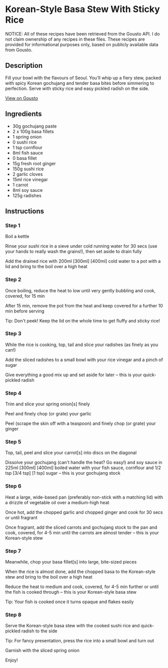 # Korean-Style Basa Stew With Sticky Rice

NOTICE: All of these recipes have been retrieved from the Gousto API. I do not claim ownership of any recipes in these files. These recipes are provided for informational purposes only, based on publicly available data from Gousto.

## Description

Fill your bowl with the flavours of Seoul. You’ll whip up a fiery stew, packed with spicy Korean gochujang and tender basa bites before simmering to perfection. Serve with sticky rice and easy pickled radish on the side.

[View on Gousto](https://www.gousto.co.uk/recipes/cookbook/korean-style-fish-stew-with-sticky-rice)

## Ingredients

- 30g gochujang paste
- 2 x 100g basa fillets
- 1 spring onion
- 0 sushi rice
- 1 tsp cornflour
- 8ml fish sauce
- 0 basa fillet
- 15g fresh root ginger
- 150g sushi rice
- 2 garlic cloves
- 15ml rice vinegar
- 1 carrot
- 8ml soy sauce
- 125g radishes

## Instructions


### Step 1

Boil a kettle

Rinse your sushi rice in a sieve under cold running water for 30 secs (use your hands to really wash the grains!), then set aside to drain fully

Add the drained rice with 200ml <span class="text-purple">[300ml]</span> <span class="text-danger">[400ml] </span>cold water to a pot with a lid and bring to the boil over a high heat


### Step 2

Once boiling, reduce the heat to low until very gently bubbling and cook, covered, for 15 min

After 15 min, remove the pot from the heat and keep covered for a further 10 min before serving

Tip: Don't peek! Keep the lid on the whole time to get fluffy and sticky rice!


### Step 3

While the rice is cooking, top, tail and slice your radishes (as finely as you can!)

Add the sliced radishes to a small bowl with your rice vinegar and a pinch of sugar

Give everything a good mix up and set aside for later – this is your quick-pickled radish


### Step 4

Trim and slice your spring onion[s]<span class="text-danger"> </span>finely

Peel and finely chop (or grate) your garlic

Peel (scrape the skin off with a teaspoon) and finely chop (or grate) your ginger


### Step 5

Top, tail, peel and slice your carrot[s] into discs on the diagonal

Dissolve your gochujang (can't handle the heat? Go easy!) and soy sauce in 225ml<span class="text-purple"> [300ml] </span><span class="text-danger">[400ml] </span>boiled water with your fish sauce, cornflour and 1/2 tsp <span class="text-purple">[3/4 tsp]</span><span class="text-danger"> [1 tsp] </span>sugar – this is your gochujang stock


### Step 6

Heat a large, wide-based pan (preferably non-stick with a matching lid) with a drizzle of vegetable oil over a medium-high heat

Once hot, add the chopped garlic and chopped ginger and cook for 30 secs or until fragrant

Once fragrant, add the sliced carrots and gochujang stock to the pan and cook, covered, for 4-5 min until the carrots are almost tender – this is your Korean-style stew


### Step 7

Meanwhile, chop your basa fillet[s] into large, bite-sized pieces

When the rice is almost done, add the chopped basa to the Korean-style stew and bring to the boil over a high heat

Reduce the heat to medium and cook, covered, for 4-5 min further or until the fish is cooked through – this is your Korean-style basa stew

Tip: Your fish is cooked once it turns opaque and flakes easily

### Step 8

Serve the Korean-style basa stew with the cooked sushi rice and quick-pickled radish to the side

Tip: For fancy presentation, press the rice into a small bowl and turn out

Garnish with the sliced spring onion

Enjoy!

